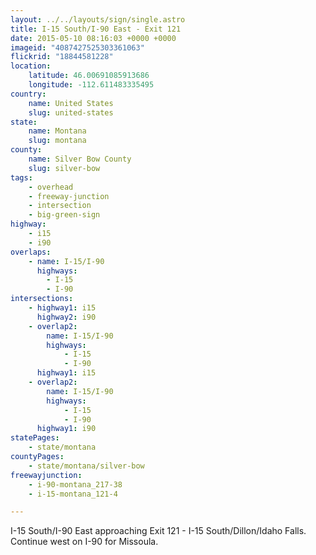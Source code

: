 ```yaml
---
layout: ../../layouts/sign/single.astro
title: I-15 South/I-90 East - Exit 121
date: 2015-05-10 08:16:03 +0000 +0000
imageid: "4087427525303361063"
flickrid: "18844581228"
location:
    latitude: 46.00691085913686
    longitude: -112.611483335495
country:
    name: United States
    slug: united-states
state:
    name: Montana
    slug: montana
county:
    name: Silver Bow County
    slug: silver-bow
tags:
    - overhead
    - freeway-junction
    - intersection
    - big-green-sign
highway:
    - i15
    - i90
overlaps:
    - name: I-15/I-90
      highways:
        - I-15
        - I-90
intersections:
    - highway1: i15
      highway2: i90
    - overlap2:
        name: I-15/I-90
        highways:
            - I-15
            - I-90
      highway1: i15
    - overlap2:
        name: I-15/I-90
        highways:
            - I-15
            - I-90
      highway1: i90
statePages:
    - state/montana
countyPages:
    - state/montana/silver-bow
freewayjunction:
    - i-90-montana_217-38
    - i-15-montana_121-4

---
```

I-15 South/I-90 East approaching Exit 121 - I-15 South/Dillon/Idaho Falls.  Continue west on I-90 for Missoula.